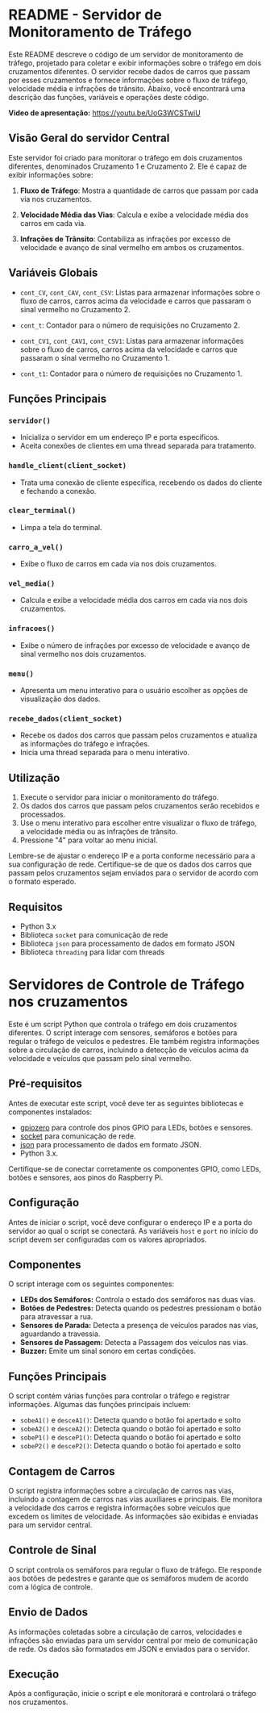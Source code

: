 # README - Servidor de Monitoramento de Tráfego

Este README descreve o código de um servidor de monitoramento de tráfego, projetado para coletar e exibir informações sobre o tráfego em dois cruzamentos diferentes. O servidor recebe dados de carros que passam por esses cruzamentos e fornece informações sobre o fluxo de tráfego, velocidade média e infrações de trânsito. Abaixo, você encontrará uma descrição das funções, variáveis e operações deste código.

**Video de apresentação:** https://youtu.be/UoG3WCSTwiU

## Visão Geral do servidor Central

Este servidor foi criado para monitorar o tráfego em dois cruzamentos diferentes, denominados Cruzamento 1 e Cruzamento 2. Ele é capaz de exibir informações sobre:

1. **Fluxo de Tráfego**: Mostra a quantidade de carros que passam por cada via nos cruzamentos.

2. **Velocidade Média das Vias**: Calcula e exibe a velocidade média dos carros em cada via.

3. **Infrações de Trânsito**: Contabiliza as infrações por excesso de velocidade e avanço de sinal vermelho em ambos os cruzamentos.

## Variáveis Globais

- `cont_CV`, `cont_CAV`, `cont_CSV`: Listas para armazenar informações sobre o fluxo de carros, carros acima da velocidade e carros que passaram o sinal vermelho no Cruzamento 2.

- `cont_t`: Contador para o número de requisições no Cruzamento 2.

- `cont_CV1`, `cont_CAV1`, `cont_CSV1`: Listas para armazenar informações sobre o fluxo de carros, carros acima da velocidade e carros que passaram o sinal vermelho no Cruzamento 1.

- `cont_t1`: Contador para o número de requisições no Cruzamento 1.

## Funções Principais

### `servidor()`

- Inicializa o servidor em um endereço IP e porta específicos.
- Aceita conexões de clientes em uma thread separada para tratamento.

### `handle_client(client_socket)`

- Trata uma conexão de cliente específica, recebendo os dados do cliente e fechando a conexão.

### `clear_terminal()`

- Limpa a tela do terminal.

### `carro_a_vel()`

- Exibe o fluxo de carros em cada via nos dois cruzamentos.

### `vel_media()`

- Calcula e exibe a velocidade média dos carros em cada via nos dois cruzamentos.

### `infracoes()`

- Exibe o número de infrações por excesso de velocidade e avanço de sinal vermelho nos dois cruzamentos.

### `menu()`

- Apresenta um menu interativo para o usuário escolher as opções de visualização dos dados.

### `recebe_dados(client_socket)`

- Recebe os dados dos carros que passam pelos cruzamentos e atualiza as informações do tráfego e infrações.
- Inicia uma thread separada para o menu interativo.

## Utilização

1. Execute o servidor para iniciar o monitoramento do tráfego.
2. Os dados dos carros que passam pelos cruzamentos serão recebidos e processados.
3. Use o menu interativo para escolher entre visualizar o fluxo de tráfego, a velocidade média ou as infrações de trânsito.
4. Pressione "4" para voltar ao menu inicial.

Lembre-se de ajustar o endereço IP e a porta conforme necessário para a sua configuração de rede. Certifique-se de que os dados dos carros que passam pelos cruzamentos sejam enviados para o servidor de acordo com o formato esperado.

## Requisitos

- Python 3.x
- Biblioteca `socket` para comunicação de rede
- Biblioteca `json` para processamento de dados em formato JSON
- Biblioteca `threading` para lidar com threads

# Servidores de Controle de Tráfego nos cruzamentos

Este é um script Python que controla o tráfego em dois cruzamentos diferentes. O script interage com sensores, semáforos e botões para regular o tráfego de veículos e pedestres. Ele também registra informações sobre a circulação de carros, incluindo a detecção de veículos acima da velocidade e veículos que passam pelo sinal vermelho.

## Pré-requisitos

Antes de executar este script, você deve ter as seguintes bibliotecas e componentes instalados:

- [gpiozero](https://gpiozero.readthedocs.io/en/stable/) para controle dos pinos GPIO para LEDs, botões e sensores.
- [socket](https://docs.python.org/3/library/socket.html) para comunicação de rede.
- [json](https://docs.python.org/3/library/json.html) para processamento de dados em formato JSON.
- Python 3.x.

Certifique-se de conectar corretamente os componentes GPIO, como LEDs, botões e sensores, aos pinos do Raspberry Pi.

## Configuração

Antes de iniciar o script, você deve configurar o endereço IP e a porta do servidor ao qual o script se conectará. As variáveis `host` e `port` no início do script devem ser configuradas com os valores apropriados.

## Componentes

O script interage com os seguintes componentes:

- **LEDs dos Semáforos:** Controla o estado dos semáforos nas duas vias.
- **Botões de Pedestres:** Detecta quando os pedestres pressionam o botão para atravessar a rua.
- **Sensores de Parada:** Detecta a presença de veículos parados nas vias, aguardando a travessia.
- **Sensores de Passagem:** Detecta a Passagem dos veículos nas vias.
- **Buzzer:** Emite um sinal sonoro em certas condições.

## Funções Principais

O script contém várias funções para controlar o tráfego e registrar informações. Algumas das funções principais incluem:

- `sobeA1()` e `desceA1()`: Detecta quando o botão foi apertado e solto
- `sobeA2()` e `desceA2()`: Detecta quando o botão foi apertado e solto
- `sobeP1()` e `desceP1()`: Detecta quando o botão foi apertado e solto
- `sobeP2()` e `desceP2()`: Detecta quando o botão foi apertado e solto



## Contagem de Carros

O script registra informações sobre a circulação de carros nas vias, incluindo a contagem de carros nas vias auxiliares e principais. Ele monitora a velocidade dos carros e registra informações sobre veículos que excedem os limites de velocidade. As informações são exibidas e enviadas para um servidor central.

## Controle de Sinal

O script controla os semáforos para regular o fluxo de tráfego. Ele responde aos botões de pedestres e garante que os semáforos mudem de acordo com a lógica de controle.

## Envio de Dados

As informações coletadas sobre a circulação de carros, velocidades e infrações são enviadas para um servidor central por meio de comunicação de rede. Os dados são formatados em JSON e enviados para o servidor.

## Execução

Após a configuração, inicie o script e ele monitorará e controlará o tráfego nos cruzamentos.


